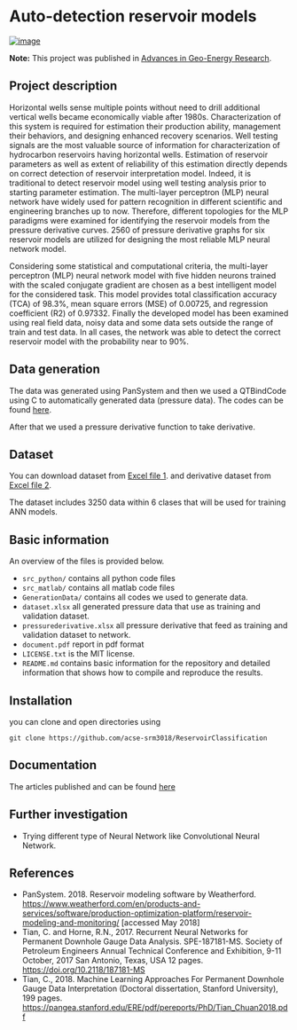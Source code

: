 # Auto-detection reservoir models 
[![image](https://img.shields.io/badge/License-MIT-yellow.svg)](https://opensource.org/licenses/MIT)


**Note:**
This project was published in [Advances in Geo-Energy Research](https://www.yandy-ager.com/index.php/ager/article/view/252).

## Project description
Horizontal wells sense multiple points without need to drill additional vertical wells became economically viable after 1980s. Characterization of this system is required for estimation their production ability, management their behaviors, and designing enhanced recovery scenarios. Well testing signals are the most valuable source of information for characterization of hydrocarbon reservoirs having horizontal wells. Estimation of reservoir parameters as well as extent of reliability of this estimation directly depends on correct detection of reservoir interpretation model.  Indeed, it is traditional to detect reservoir model using well testing analysis prior to starting parameter estimation.
The multi-layer perceptron (MLP) neural network have widely used for pattern recognition in different scientific and engineering branches up to now. Therefore, different topologies for the MLP paradigms were examined for identifying the reservoir models from the pressure derivative curves. 2560 of pressure derivative graphs for six reservoir models are utilized for designing the most reliable MLP neural network model.


Considering some statistical and computational criteria, the multi-layer perceptron (MLP) neural network model with five hidden neurons trained with the scaled conjugate gradient are chosen as a best intelligent model for the considered task. This model provides total classification accuracy (TCA) of 98.3%, mean square errors (MSE) of 0.00725, and regression coefficient (R2) of 0.97332. Finally the developed model has been examined using real field data, noisy data and some data sets outside the range of train and test data. In all cases, the network was able to detect the correct reservoir model with the probability near to 90%.

## Data generation
The data was generated using PanSystem and then we used a QTBindCode using C to automatically generated data (pressure data). The codes can be found [here](https://github.com/acse-srm3018/ReservoirClassification/tree/main/GenerationData). 

After that we used a pressure derivative function to take derivative.


## Dataset
You can download dataset from [Excel file 1](https://github.com/acse-srm3018/ReservoirClassification/blob/main/dataset.xlsx).
and derivative dataset from [Excel file 2](https://github.com/acse-srm3018/ReservoirClassification/blob/main/dataset.xlsx).

The dataset includes 3250 data within 6 clases that will be used for training ANN models.

## Basic information

An overview of the files is provided below.
- `src_python/` contains all python code files
- `src_matlab/` contains all matlab code files
- `GenerationData/` contains all codes we used to generate data.
- `dataset.xlsx` all generated pressure data that use as training and validation dataset.
- `pressurederivative.xlsx` all pressure derivative that feed as training and validation dataset to network.
- `document.pdf` report in pdf format
- `LICENSE.txt` is the MIT license.
- `README.md` contains basic information for the repository and detailed information that shows how to compile and reproduce the results.


## Installation

you can clone and open directories using

```
git clone https://github.com/acse-srm3018/ReservoirClassification
```

## Documentation

 The articles published and can be found [here](https://github.com/acse-srm3018/ReservoirClassification/blob/main/document.pdf)


## Further investigation

- Trying different type of Neural Network like Convolutional Neural Network.

## References

* PanSystem. 2018. Reservoir modeling software by Weatherford. https://www.weatherford.com/en/products-and-services/software/production-optimization-platform/reservoir-modeling-and-monitoring/ [accessed May 2018]
* Tian, C. and Horne, R.N., 2017. Recurrent Neural Networks for Permanent Downhole Gauge Data Analysis. SPE-187181-MS. Society of Petroleum Engineers Annual Technical Conference and Exhibition, 9-11 October, 2017 San Antonio, Texas, USA  12 pages. https://doi.org/10.2118/187181-MS 
* Tian, C., 2018. Machine Learning Approaches For Permanent Downhole Gauge Data Interpretation (Doctoral dissertation, Stanford University), 199 pages.  https://pangea.stanford.edu/ERE/pdf/pereports/PhD/Tian_Chuan2018.pdf

